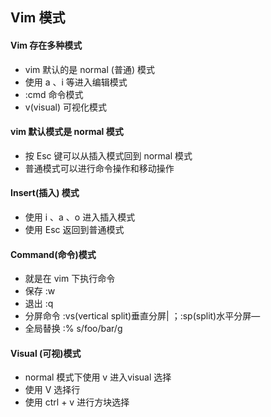 ## Vim 模式

#### Vim 存在多种模式

- vim 默认的是 normal (普通) 模式
- 使用 a 、i 等进入编辑模式
- :cmd 命令模式
- v(visual) 可视化模式

#### vim 默认模式是 normal 模式

- 按 Esc 键可以从插入模式回到 normal 模式
- 普通模式可以进行命令操作和移动操作

#### Insert(插入) 模式

- 使用 i 、a 、o 进入插入模式
- 使用 Esc 返回到普通模式

#### Command(命令)模式

- 就是在 vim 下执行命令
- 保存 :w
- 退出 :q
- 分屏命令 :vs(vertical split)垂直分屏| ；:sp(split)水平分屏—
- 全局替换 :% s/foo/bar/g

#### Visual (可视)模式

- normal 模式下使用 v 进入visual 选择
- 使用 V 选择行
- 使用 ctrl + v 进行方块选择 